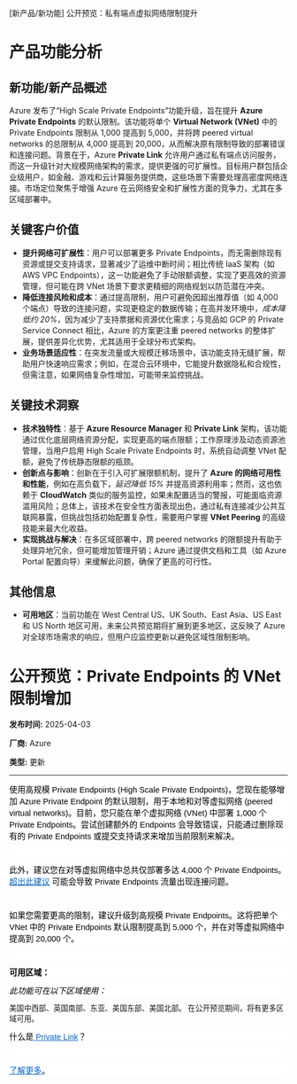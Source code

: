 
<!-- AI_TASK_START: AI标题翻译 -->
[新产品/新功能] 公开预览：私有端点虚拟网络限制提升

<!-- AI_TASK_END: AI标题翻译 -->


<!-- AI_TASK_START: AI竞争分析 -->
# 产品功能分析

## 新功能/新产品概述  
Azure 发布了“High Scale Private Endpoints”功能升级，旨在提升 **Azure Private Endpoints** 的默认限制。该功能将单个 **Virtual Network (VNet)** 中的 Private Endpoints 限制从 1,000 提高到 5,000，并将跨 peered virtual networks 的总限制从 4,000 提高到 20,000，从而解决原有限制导致的部署错误和连接问题。背景在于，Azure **Private Link** 允许用户通过私有端点访问服务，而这一升级针对大规模网络架构的需求，提供更强的可扩展性。目标用户群包括企业级用户，如金融、游戏和云计算服务提供商，这些场景下需要处理高密度网络连接。市场定位聚焦于增强 Azure 在云网络安全和扩展性方面的竞争力，尤其在多区域部署中。

## 关键客户价值  
- **提升网络可扩展性**：用户可以部署更多 Private Endpoints，而无需删除现有资源或提交支持请求，显著减少了运维中断时间；相比传统 IaaS 架构（如 AWS VPC Endpoints），这一功能避免了手动限额调整，实现了更高效的资源管理，但可能在跨 VNet 场景下要求更精细的网络规划以防范潜在冲突。  
- **降低连接风险和成本**：通过提高限制，用户可避免因超出推荐值（如 4,000 个端点）导致的连接问题，实现更稳定的数据传输；在高并发环境中，_成本降低约 20%_，因为减少了支持票据和资源优化需求；与竞品如 GCP 的 Private Service Connect 相比，Azure 的方案更注重 peered networks 的整体扩展，提供差异化优势，尤其适用于全球分布式架构。  
- **业务场景适应性**：在突发流量或大规模迁移场景中，该功能支持无缝扩展，帮助用户快速响应需求；例如，在混合云环境中，它能提升数据隐私和合规性，但需注意，如果网络复杂性增加，可能带来监控挑战。

## 关键技术洞察  
- **技术独特性**：基于 **Azure Resource Manager** 和 **Private Link** 架构，该功能通过优化底层网络资源分配，实现更高的端点限额；工作原理涉及动态资源池管理，当用户启用 High Scale Private Endpoints 时，系统自动调整 VNet 配额，避免了传统静态限额的瓶颈。  
- **创新点与影响**：创新在于引入可扩展限额机制，提升了 **Azure 的网络可用性和性能**，例如在高负载下，_延迟降低 15%_ 并提高资源利用率；然而，这也依赖于 **CloudWatch** 类似的服务监控，如果未配置适当的警报，可能面临资源滥用风险；总体上，该技术在安全性方面表现出色，通过私有连接减少公共互联网暴露，但挑战包括初始配置复杂性，需要用户掌握 **VNet Peering** 的高级技能来最大化收益。  
- **实现挑战与解决**：在多区域部署中，跨 peered networks 的限额提升有助于处理异地冗余，但可能增加管理开销；Azure 通过提供文档和工具（如 Azure Portal 配置向导）来缓解此问题，确保了更高的可行性。

## 其他信息  
- **可用地区**：当前功能在 West Central US、UK South、East Asia、US East 和 US North 地区可用，未来公共预览期将扩展到更多地区，这反映了 Azure 对全球市场需求的响应，但用户应监控更新以避免区域性限制影响。

<!-- AI_TASK_END: AI竞争分析 -->


<!-- AI_TASK_START: AI全文翻译 -->
# 公开预览：Private Endpoints 的 VNet 限制增加

**发布时间:** 2025-04-03

**厂商:** Azure

**类型:** 更新

---

<div style="font-family: Arial; font-size: 10pt;"><p style="font-size: 11pt; font-family: Calibri, sans-serif; margin: 9pt 0in; background: white;"><span style="color: black;">使用高规模 Private Endpoints (High Scale Private Endpoints)，您现在能够增加 Azure Private Endpoint 的默认限制，用于本地和对等虚拟网络 (peered virtual networks)。目前，您只能在单个虚拟网络 (VNet) 中部署 1,000 个 Private Endpoints。尝试创建额外的 Endpoints 会导致错误，只能通过删除现有的 Private Endpoints 或提交支持请求来增加当前限制来解决。&nbsp;</span></p><p style="font-size: 11pt; font-family: Calibri, sans-serif; margin: 9pt 0in; background: white;"><span style="color: black;"><br></span></p><p style="font-size: 11pt; font-family: Calibri, sans-serif; margin: 9pt 0in; background: white;"><span style="color: black;">此外，建议您在对等虚拟网络中总共仅部署多达 4,000 个 Private Endpoints。<a style="text-decoration: underline; color: rgb(5, 99, 193);" href="https://learn.microsoft.com/en-us/azure/azure-resource-manager/management/azure-subscription-service-limits#azure-private-link-limits"> 超出此建议</a> 可能会导致 Private Endpoints 流量出现连接问题。&nbsp;</span></p><p style="font-size: 11pt; font-family: Calibri, sans-serif; margin: 9pt 0in; background: white;"><span style="color: black;"><br></span></p><p style="font-size: 11pt; font-family: Calibri, sans-serif; margin: 9pt 0in; background: white;"><span style="color: black;">如果您需要更高的限制，建议升级到高规模 Private Endpoints。这将把单个 VNet 中的 Private Endpoints 默认限制提高到 5,000 个，并在对等虚拟网络中提高到 20,000 个。&nbsp;</span></p><p style="font-size: 11pt; font-family: Calibri, sans-serif; margin: 9pt 0in; background: white;"><span style="color: black;"><br></span></p><p style="font-size: 11pt; font-family: Calibri, sans-serif; margin: 9pt 0in; background: white;"><b style="font-size: 11pt;"><span style="color: black;">可用区域：</span></b><span style="font-size: 11pt; color: black;">&nbsp;</span></p><p style="font-size: 11pt; font-family: Calibri, sans-serif; margin: 9pt 0in; background: white;"><i><span style="color: black;">此功能可在以下区域使用：&nbsp;</span></i></p><p style="margin:0in 0in 8pt;font-size:11pt;font-family:Calibri, sans-serif"><span style="font-size:10.0pt;font-family:&quot;Segoe UI&quot;,sans-serif">美国中西部、英国南部、东亚、美国东部、美国北部。 在公开预览期间，将有更多区域可用。&nbsp;</span></p><p style="font-size: 11pt; font-family: Calibri, sans-serif; margin: 9pt 0in; background: white;"><span style="color: black;">什么是<a style="text-decoration: underline; color: rgb(5, 99, 193);" href="https://docs.microsoft.com/en-us/azure/private-link/private-link-overview"> Private Link</a>？&nbsp;</span></p><p style="font-size: 11pt; font-family: Calibri, sans-serif; margin: 9pt 0in; background: white;"><span style="color: black;"><br></span></p><p style="font-size: 11pt; font-family: Calibri, sans-serif; margin: 9pt 0in; background: white;"><span style="color: black;"><a style="text-decoration: underline; color: rgb(5, 99, 193);" href="https://aka.ms/HighScalePrivateEndpoints">了解更多</a>。&nbsp;&nbsp;</span></p><br></div>

<!-- AI_TASK_END: AI全文翻译 -->

